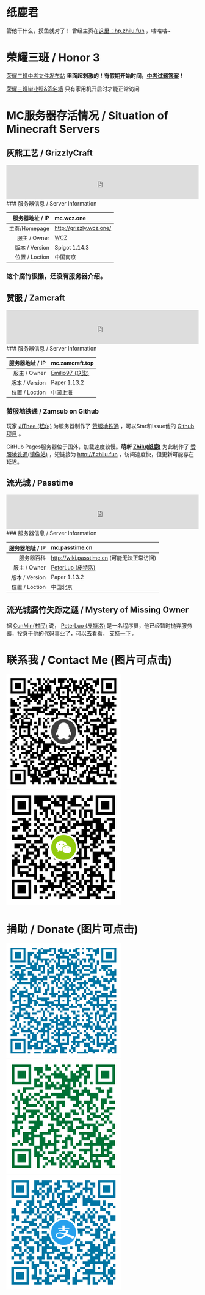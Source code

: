 # 纸鹿君

管他干什么，摸鱼就对了！
曾经主页在[这里：hp.zhilu.fun](http://hp.zhilu.fun) ，咕咕咕~

# 荣耀三班  / Honor 3

[荣耀三班中考文件发布站](http://file.zhilu.fun) **里面超刺激的！有假期开始时间，[中考试题答案](http://mp.weixin.qq.com/s?__biz=MzAxODI2NTIyMw==&mid=2452997479&idx=1&sn=61068a8c7cddec76ccfe3faf0b6c8586&chksm=8c19808fbb6e09999af5844394650385483a5da08041a67dceaf0a4acd4abdfe4bce52e2b8e8&mpshare=1&scene=23&srcid=0705BlrVcQpfWB6PuO5tQP2z#rd)！**

[荣耀三班毕业照&签名墙](http://HONOR3.zhilu.fun:1903) 只有家用机开启时才能正常访问

# MC服务器存活情况 / Situation of Minecraft Servers

## 灰熊工艺 / GrizzlyCraft

<iframe style="width:728px;height:90px;max-width:100%;border:none;display:block;margin:auto" src="https://namemc.com/server/mc.wcz.one/embed" width="728" height="90"></iframe>
### 服务器信息 / Server Information

| 服务器地址 / IP | mc.wcz.one |
|--:|:--|
| 主页/Homepage | http://grizzly.wcz.one/ |
| 服主 / Owner | [WCZ](https://zh-cn.namemc.com/profile/WCZ.1) |
| 版本 / Version | Spigot 1.14.3 |
| 位置 / Loction | 中国南京 |

### 这个腐竹很懒，还没有服务器介绍。

##  赞服 / Zamcraft

<iframe style="width:728px;height:90px;max-width:100%;border:none;display:block;margin:auto" src="https://namemc.com/server/mc.zamcraft.top/embed" width="728" height="90"></iframe>
### 服务器信息 / Server Information

| 服务器地址 / IP | mc.zamcraft.top |
|--:|:--|
| 服主 / Owner | [Emilio97 (玖柒)](https://zh-cn.namemc.com/profile/Emilio97.2) |
| 版本 / Version | Paper 1.13.2 |
| 位置 / Loction | 中国上海 |

### 赞服地铁通 / Zamsub on Github
玩家 [JiThee (嵇尔)](https://zh-cn.namemc.com/profile/JiThee.1) 为服务器制作了 [赞服地铁通](http://zamsub.JiThee.name) ，可以Star和Issue他的 [Github项目](https://github.com/JiYouMCC/zamsub) 。

GitHub Pages服务器位于国外，加载速度较慢。**萌新 [Zhilu(纸鹿)](https://zh-cn.namemc.com/profile/Zhilu.2)** 为此制作了 [赞服地铁通(镜像站)](http://l33z22l11.gitee.io/zamsub/) ，短链接为 http://f.zhilu.fun ，访问速度快，但更新可能存在延迟。

## 流光城 / Passtime

<iframe style="width:728px;height:90px;max-width:100%;border:none;display:block;margin:auto" src="https://namemc.com/server/mc.passtime.cn/embed" width="728" height="90"></iframe>
### 服务器信息 / Server Information

| 服务器地址 / IP | mc.passtime.cn |
|--:|:--|
| 服务器百科 | http://wiki.passtime.cn (可能无法正常访问) |
| 服主 / Owner | [PeterLuo (皮特洛)](https://zh-cn.namemc.com/profile/PeterLuo.2) |
| 版本 / Version | Paper 1.13.2 |
| 位置 / Loction | 中国北京 |

## 流光城腐竹失踪之谜 / Mystery of Missing Owner
据 [CunMin(村民)](https://zh-cn.namemc.com/profile/CunMin.1) 说， [PeterLuo (皮特洛)](https://zh-cn.namemc.com/profile/PeterLuo.1) 是一名程序员，他已经暂时抛弃服务器，投身于他的代码事业了，可以去看看， [支持一下](http://passtime.cn) 。

# 联系我 / Contact Me (图片可点击)

<a href="https://qm.qq.com/cgi-bin/qm/qr?k=By2DluATPoV1etsCS0xctV5Re-XNm7QX"><img border="0" src="/img/QQ.png" /></a>
<a href ="https://u.wechat.com/MExxXhrih9746MRfr7DjEJU"><img border="0" src="/img/WeChat.png" /></a>

# 捐助 / Donate (图片可点击)

<a href="https://i.qianbao.qq.com/wallet/sqrcode.htm?m=tenpay&f=wallet&u=2399052066&a=1&n=%CE%96%CA%B0%E2%81%B1%CB%A1%E1%B5%98&ac=CAEQosL69wgY-6jG6QU%3D_xxx_sign"><img border="0" src="/img/QQPay.png" /></a>
<a href="wxp://f2f0V-TNi3ywRkn0IPIz1HQklPzvrz298S0w"><img border="0" src="/img/WeChatPay.png" /></a>
<a href="https://qr.alipay.com/fkx02192b7vaststlomwe84?t=1563531751809"><img border="0" src="/img/AliPay.png" /></a>